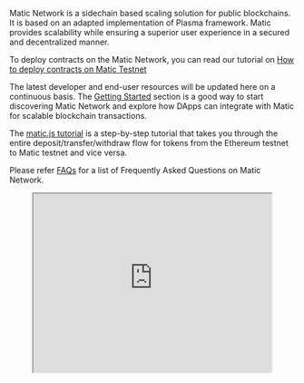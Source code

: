 Matic Network is a sidechain based scaling solution for public blockchains. It is based on an adapted implementation of Plasma framework. Matic provides scalability while ensuring a superior user experience in a secured and decentralized manner.

To deploy contracts on the Matic Network, you can read our tutorial on [How to deploy contracts on Matic Testnet](/deploy-contracts-remix/)

The latest developer and end-user resources will be updated here on a continuous basis. The [Getting Started](/getting-started) section is a good way to start discovering Matic Network and explore how DApps can integrate with Matic for scalable blockchain transactions.

The [matic.js tutorial](/matic-js-tutorial) is a step-by-step tutorial that takes you through the entire deposit/transfer/withdraw flow for tokens from the Ethereum testnet to Matic testnet and vice versa.

Please refer [FAQs](/faq) for a list of Frequently Asked Questions on Matic Network.

<!-- [![IMAGE ALT TEXT HERE](https://img.youtube.com/vi/M1OTnVGcuMI/0.jpg)](https://www.youtube.com/watch?v=M1OTnVGcuMI) -->
<center>
    <iframe width="420" height="315" src="http://www.youtube.com/embed/l1vb5pjezJ8">
    </iframe>
</center>